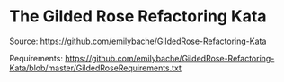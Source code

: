 # The Gilded Rose Refactoring Kata

Source: https://github.com/emilybache/GildedRose-Refactoring-Kata

Requirements: https://github.com/emilybache/GildedRose-Refactoring-Kata/blob/master/GildedRoseRequirements.txt

